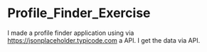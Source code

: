 # Profile_Finder_Exercise
I made a profile finder application using via https://jsonplaceholder.typicode.com a API. 
I get the data via API.

